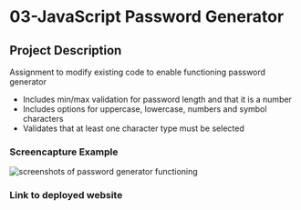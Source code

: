 # 03-JavaScript Password Generator

## Project Description

Assignment to modify existing code to enable functioning password generator 

- Includes min/max validation for password length and that it is a number
- Includes options for uppercase, lowercase, numbers and symbol characters
- Validates that at least one character type must be selected

### Screencapture Example
![screenshots of password generator functioning](images/screencapture.jpg)

### Link to deployed website